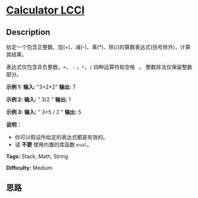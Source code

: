 # [Calculator LCCI][title]

## Description

给定一个包含正整数、加(+)、减(-)、乘(*)、除(/)的算数表达式(括号除外)，计算其结果。

表达式仅包含非负整数，`+`， `-` ，`*`，`/` 四种运算符和空格 ` `。 整数除法仅保留整数部分。

**示例  1:**
            **输入:** "3+2*2"    **输出:** 7    

**示例 2:**
            **输入:** " 3/2 "    **输出:** 1

**示例 3:**
            **输入:** " 3+5 / 2 "    **输出:** 5    

**说明：**

  * 你可以假设所给定的表达式都是有效的。
  * 请 **不要** 使用内置的库函数 `eval`。


**Tags:** Stack, Math, String

**Difficulty:** Medium

## 思路

[title]: https://leetcode-cn.com/problems/calculator-lcci
